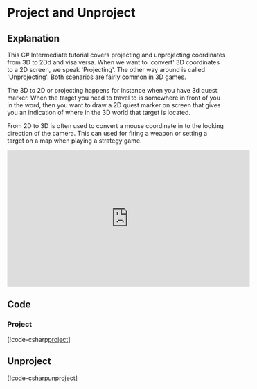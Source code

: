 # Project and Unproject

## Explanation
This C# Intermediate tutorial covers projecting and unprojecting coordinates from 3D to 2Dd and visa versa. When we want to 'convert' 3D coordinates to a 2D screen, we speak 'Projecting'. The other way around is called 'Unprojecting'. Both scenarios are fairly common in 3D games. 

The 3D to 2D or projecting happens for instance when you have 3d quest marker. When the target you need to travel to is somewhere in front of you in the word, then you want to draw a 2D quest marker on screen that gives you an indication of where in the 3D world that target is located.    

From 2D to 3D is often used to convert a mouse coordinate in to the looking direction of the camera. This can used for firing a weapon or setting a target on a map when playing a strategy game.

<iframe width="560" height="315" src="https://www.youtube.com/embed/r2sMWGPidis" frameborder="0" allow="accelerometer; autoplay; encrypted-media; gyroscope; picture-in-picture" allowfullscreen></iframe>


## Code
### Project
[!code-csharp[project](..\..\..\..\stride\samples\Tutorials\CSharpIntermediate\CSharpIntermediate\CSharpIntermediate.Game\04_Project-UnProject\ProjectDemo.cs)]

## Unproject
[!code-csharp[unproject](..\..\..\..\stride\samples\Tutorials\CSharpIntermediate\CSharpIntermediate\CSharpIntermediate.Game\04_Project-UnProject\UnprojectDemo.cs)]